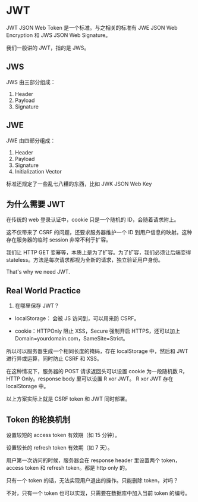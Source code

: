 # JWT

JWT JSON Web Token 是一个标准。与之相关的标准有 JWE JSON Web Encryption 和 JWS JSON Web Signature。

我们一般讲的 JWT，指的是 JWS。

## JWS

JWS 由三部分组成：

1. Header
2. Payload
3. Signature

## JWE

JWE 由四部分组成：

1. Header
2. Payload
3. Signature
4. Initialization Vector

标准还规定了一些乱七八糟的东西，比如 JWK JSON Web Key

## 为什么需要 JWT

在传统的 web 登录认证中，cookie 只是一个随机的 ID，会随着请求附上。

这不仅带来了 CSRF 的问题，还要求服务器维护一个 ID 到用户信息的映射。这种存在服务器的临时 session 非常不利于扩容。

我们让 HTTP GET 变幂等，本质上是为了扩容。为了扩容，我们必须让后端变得 stateless。方法是每次请求都视为全新的请求，独立验证用户身份。

That's why we need JWT.

## Real World Practice

1. 在哪里保存 JWT？

- localStorage： 会被 JS 访问到，可以用来防 CSRF。

- cookie：HTTPOnly 阻止 XSS，Secure 强制开启 HTTPS，还可以加上 Domain=yourdomain.com，SameSite=Strict。

所以可以服务器生成一个相同长度的掩码，存在 localStorage 中，然后和 JWT 进行异或运算，同时防止 CSRF 和 XSS。

在这种情况下，服务器的 POST 请求返回头可以设置 cookie 为一段随机数 R，HTTP Only。response body 里可以设置 R xor JWT。 R xor JWT 存在 localStorage 中。

以上方案实际上就是 CSRF token 和 JWT 同时部署。

## Token 的轮换机制

设置较短的 access token 有效期（如 15 分钟）。

设置较长的 refresh token 有效期（如 7 天）。

用户第一次访问的时候，服务器会在 response header 里设置两个 token， access token 和 refresh token。都是 http only 的。

只有一个 token 的话，无法实现用户退出的操作。只能删除 token，对吗？

不对，只有一个 token 也可以实现，只需要在数据库中加入当前 token 的编号。
